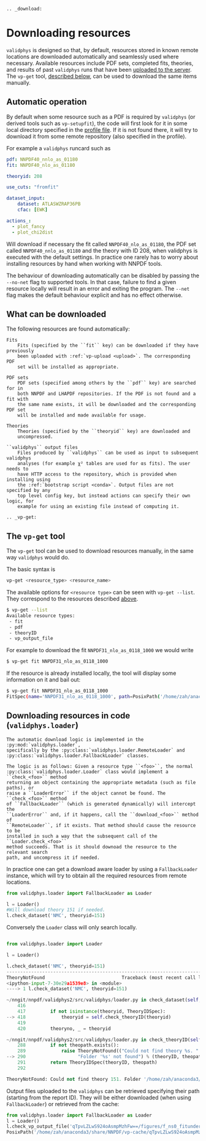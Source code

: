 ```{eval-rst}
.. _download:
```

Downloading resources
=====================

`validphys` is designed so that, by default, resources stored in known remote
locations are downloaded automatically and seamlessly used where necessary.
Available resources include PDF sets, completed fits, theories, and results of
past `validphys` runs that have been [uploaded to the server](upload). 
The `vp-get` tool, [described below](#the-vp-get-tool), 
can be used to download the same items manually.

Automatic operation
-------------------

By default when some resource such as a PDF is required by `validphys` (or
derived tools such as `vp-setupfit`), the code will first look for it in some
local directory specified in the [profile file](nnprofile). If it is not found
there, it will try to download it from some remote repository (also specified in
the profile).

For example a `validphys` runcard such as

```yaml
pdf: NNPDF40_nnlo_as_01180
fit: NNPDF40_nlo_as_01180

theoryid: 208

use_cuts: "fromfit"

dataset_input:
    dataset: ATLASWZRAP36PB
    cfac: [EWK]

actions_:
  - plot_fancy
  - plot_chi2dist
```

Will download if necessary the fit called `NNPDF40_nlo_as_01180`, the
PDF set called `NNPDF40_nnlo_as_01180` and the theory with ID 208, when validphys
is executed with the default settings. In practice one rarely has to worry about
installing resources by hand when working with NNPDF tools.

The behaviour of downloading automatically can be disabled by passing the
`--no-net` flag to supported tools. In that case, failure to find a given
resource locally will result in an error and exiting the program. The ``--net``
flag makes the default behaviour explicit and has no effect otherwise.


What can be downloaded
----------------------

The following resources are found automatically:

```{eval-rst}
Fits
    Fits (specified by the ``fit`` key) can be downloaded if they have previously
    been uploaded with :ref:`vp-upload <upload>`. The corresponding PDF
    set will be installed as appropriate.

PDF sets
    PDF sets (specified among others by the ``pdf`` key) are searched for in
    both NNPDF and LHAPDF repositories. If the PDF is not found and a fit with
    the same name exists, it will be downloaded and the corresponding PDF set
    will be installed and made available for usage.

Theories
    Theories (specified by the ``theoryid`` key) are downloaded and
    uncompressed.

``validphys`` output files
    Files produced by ``validphys`` can be used as input to subsequent validphys
    analyses (for example χ² tables are used for αs fits). The user needs to
    have HTTP access to the repository, which is provided when installing using
    the :ref:`bootstrap script <conda>`. Output files are not specified by any
    top level config key, but instead actions can specify their own logic, for
    example for using an existing file instead of computing it.
```

```{eval-rst}
.. _vp-get:
```

The `vp-get` tool
-----------------

The ``vp-get`` tool can be used to download resources manually, in the same way
``validphys`` would do.

The basic syntax is
```bash
vp-get <resource_type> <resource_name>
```
The available options for `<resource type>` can be seen with `vp-get --list`.
They correspond to the resources described [above](#what-can-be-downloaded).

```bash
$ vp-get --list
Available resource types:
 - fit
 - pdf
 - theoryID
 - vp_output_file
```
For example to download the fit ``NNPDF31_nlo_as_0118_1000`` we would write

```bash
$ vp-get fit NNPDF31_nlo_as_0118_1000
```

If the resource is already installed locally, the tool will display some
information on it and bail out:

```bash
$ vp-get fit NNPDF31_nlo_as_0118_1000
FitSpec(name='NNPDF31_nlo_as_0118_1000', path=PosixPath('/home/zah/anaconda3/envs/nnpdf-dev/share/NNPDF/results/NNPDF31_nlo_as_0118_1000'))
```

Downloading resources in code (``validphys.loader``)
----------------------------------------------------

```{eval-rst}
The automatic download logic is implemented in the :py:mod:`validphys.loader`,
specifically by the :py:class:`validphys.loader.RemoteLoader` and
:py:class:`validphys.loader.FallbackLoader` classes.

The logic is as follows: Given a resource type ``<foo>``, the normal
:py:class:`validphys.loader.Loader` class would implement a ``check_<foo>`` method
returning an object containing the appropriate metadata (such as file paths), or
raise a ``LoaderError`` if the object cannot be found. The ``check_<foo>`` method
of ``FallbackLoader`` (which is generated dynamically) will intercept the
``LoaderError`` and, if it happens, call the ``download_<foo>`` method of
``RemoteLoader``, if it exists. That method should cause the resource to be
installed in such a way that the subsequent call of the ``Loader.check_<foo>``
method succeeds. That is it should downoad the resource to the relevant search
path, and uncompress it if needed.
```
In practice one can get a download aware loader by using a ``FallbackLoader``
instance, which will try to obtain all the required resources from remote
locations.

```python
from validphys.loader import FallbackLoader as Loader

l = Loader()
#Will download theory 151 if needed.
l.check_dataset('NMC', theoryid=151)
```

Conversely the ``Loader`` class will only search locally.
```python

from validphys.loader import Loader

l = Loader()

l.check_dataset('NMC', theoryid=151)
---------------------------------------------------------------------------
TheoryNotFound                            Traceback (most recent call last)
<ipython-input-7-30e29a1539e8> in <module>
----> 1 l.check_dataset('NMC', theoryid=151)

~/nngit/nnpdf/validphys2/src/validphys/loader.py in check_dataset(self, name, rules, sysnum, theoryid, cfac, frac, cuts, use_fitcommondata, fit, weight)
    416 
    417         if not isinstance(theoryid, TheoryIDSpec):
--> 418             theoryid = self.check_theoryID(theoryid)
    419 
    420         theoryno, _ = theoryid

~/nngit/nnpdf/validphys2/src/validphys/loader.py in check_theoryID(self, theoryID)
    288         if not theopath.exists():
    289             raise TheoryNotFound(("Could not find theory %s. "
--> 290                   "Folder '%s' not found") % (theoryID, theopath) )
    291         return TheoryIDSpec(theoryID, theopath)
    292 

TheoryNotFound: Could not find theory 151. Folder '/home/zah/anaconda3/share/NNPDF/data/theory_151' not found
```

Output files uploaded to the `validphys` can be retrieved specifying their path
(starting from the report ID). They will be either downloaded (when using
`FallbackLoader`) or retrieved from the cache:
```python
from validphys.loader import FallbackLoader as Loader
l = Loader()
l.check_vp_output_file('qTpvLZLwS924oAsmpMzhFw==/figures/f_ns0_fitunderlyinglaw_plot_closure_pdf_histograms_0.pdf')
PosixPath('/home/zah/anaconda3/share/NNPDF/vp-cache/qTpvLZLwS924oAsmpMzhFw==/figures/f_ns0_fitunderlyinglaw_plot_closure_pdf_histograms_0.pdf')
```
